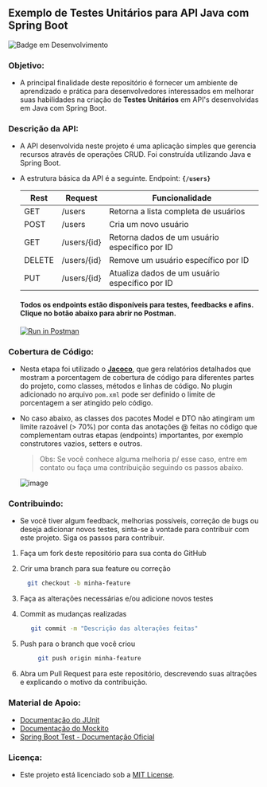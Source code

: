 ## Exemplo de Testes Unitários para API Java com Spring Boot

![Badge em Desenvolvimento](http://img.shields.io/static/v1?label=STATUS&message=EM%20DESENVOLVIMENTO&color=GREEN&style=for-the-badge)

### Objetivo:
  - A principal finalidade deste repositório é fornecer um ambiente de aprendizado e prática para desenvolvedores interessados em melhorar suas habilidades na criação de **Testes Unitários** em API's desenvolvidas em Java com Spring Boot.

### Descrição da API:
  - A API desenvolvida neste projeto é uma aplicação simples que gerencia recursos através de operações CRUD. Foi construída utilizando Java e Spring Boot.
  - A estrutura básica da API é a seguinte. Endpoint: **``{/users}``**

    | Rest  | Request         | Funcionalidade |
    |-------|-----------------| ------- |
    | GET   | /users          | Retorna a lista completa de usuários |
    | POST  | /users          | Cria um novo usuário |
    | GET   | /users/{id}     | Retorna dados de um usuário específico por ID |
    | DELETE | /users/{id}    | Remove um usuário específico por ID |
    | PUT   | /users/{id}     | Atualiza dados de um usuário específico por ID |

    #### Todos os endpoints estão disponíveis para testes, feedbacks e afins. Clique no botão abaixo para abrir no Postman.

    [![Run in Postman](https://run.pstmn.io/button.svg)](https://gold-eclipse-442776.postman.co/collection/19986209-8cf60a5b-66d7-4d0d-a0e3-9762c45b0b60?source=rip_markdown)

### Cobertura de Código:
  - Nesta etapa foi utilizado o **[Jacoco](https://www.eclemma.org/jacoco/)**, que gera relatórios detalhados que mostram a porcentagem de cobertura de código para diferentes partes do projeto, como classes, métodos e linhas de código. No plugin adicionado no arquivo `pom.xml` pode ser definido o limite de porcentagem a ser atingido pelo código.
  - No caso abaixo, as classes dos pacotes Model e DTO não atingiram um limite razoável (> 70%) por conta das anotações @ feitas no código que complementam outras etapas (endpoints) importantes, por exemplo construtores vazios, setters e outros.

    > Obs: Se você conhece alguma melhoria p/ esse caso, entre em contato ou faça uma contribuição seguindo os passos abaixo.     

    ![image](https://github.com/marcosrebelo97/starterkit-test/assets/37541973/4483fb5d-f047-4699-ac2e-98835571a972)

### Contribuindo:
  - Se você tiver algum feedback, melhorias possíveis, correção de bugs ou deseja adicionar novos testes, sinta-se à vontade para contribuir com este projeto. Siga os passos para contribuir.
     
  1. Faça um fork deste repositório para sua conta do GitHub
  2. Crir uma branch para sua feature ou correção
     
      ```bash
        git checkout -b minha-feature
      ```
      
  4. Faça as alterações necessárias e/ou adicione novos testes
  5. Commit as mudanças realizadas
     
       ```bash
          git commit -m "Descrição das alterações feitas"
       ```
       
  7. Push para o branch que você criou
     
     ```bash
          git push origin minha-feature
       ```
     
  9. Abra um Pull Request para este repositório, descrevendo suas altrações e explicando o motivo da contribuição.

### Material de Apoio:
  - [Documentação do JUnit](https://junit.org/junit5/docs/current/user-guide/)
  - [Documentação do Mockito](https://site.mockito.org/)
  - [Spring Boot Test - Documentação Oficial](https://docs.spring.io/spring-boot/docs/current/reference/html/features.html#features.testing)

### Licença:
  - Este projeto está licenciado sob a [MIT License](https://opensource.org/license/mit/). 

      
